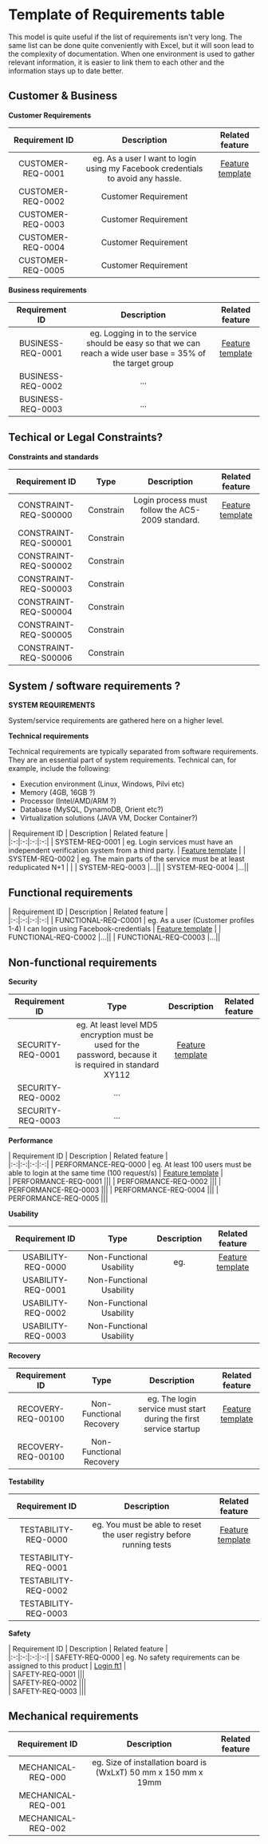 # Template of Requirements table


This model is quite useful if the list of requirements isn't very long. The same list can be done quite conveniently with Excel, but it will soon lead to the complexity of documentation.
When one environment is used to gather relevant information, it is easier to link them to each other and the information stays up to date better.


## Customer & Business

**Customer Requirements** 


| Requirement ID | Description | Related feature |								
|:-:|:-:|:-:|
| CUSTOMER-REQ-0001 | eg.  As a user I want to login using my Facebook credentials to avoid any hassle. | [Feature template](template-feature.md) | 
| CUSTOMER-REQ-0002 | Customer Requirement |||
| CUSTOMER-REQ-0003 | Customer Requirement |||
| CUSTOMER-REQ-0004 | Customer Requirement |||
| CUSTOMER-REQ-0005 | Customer Requirement |||


**Business requirements**

| Requirement ID | Description | Related feature |									
|:-:|:-:|:-:|
| BUSINESS-REQ-0001 | eg.  Logging in to the service should be easy so that we can reach a wide user base = 35% of the target group | [Feature template](template-feature.md) | 
| BUSINESS-REQ-0002 |...||
| BUSINESS-REQ-0003 |...||

## Techical or Legal Constraints?

**Constraints and standards**

| Requirement ID | Type | Description | Related feature |
|:-:|:-:|:-:|:-:|
| CONSTRAINT-REQ-S00000 | Constrain | Login process must follow the AC5-2009 standard.  | [Feature template](template-feature.md) |
| CONSTRAINT-REQ-S00001 | Constrain |||
| CONSTRAINT-REQ-S00002 | Constrain |||
| CONSTRAINT-REQ-S00003 | Constrain |||
| CONSTRAINT-REQ-S00004 | Constrain |||
| CONSTRAINT-REQ-S00005 | Constrain |||
| CONSTRAINT-REQ-S00006 | Constrain |||


## System / software requirements ?

**SYSTEM REQUIREMENTS**

System/service requirements are gathered here on a higher level.

**Technical requirements**

Technical requirements are typically separated from software requirements. They are an essential part of system requirements. Technical can, for example, include the following:


* Execution environment (Linux, Windows, Pilvi etc)
* Memory (4GB, 16GB ?)
* Processor (Intel/AMD/ARM ?)
* Database (MySQL, DynamoDB, Orient etc?)
* Virtualization solutions (JAVA VM, Docker Container?)
 

| Requirement ID | Description | Related feature |								
|:-:|:-:|:-:|:-:|
| SYSTEM-REQ-0001 | eg. Login services must have an independent verification system from a third party. | [Feature template](template-feature.md) |
| SYSTEM-REQ-0002 | eg.  The main parts of the service must be at least reduplicated N+1 | |
| SYSTEM-REQ-0003 |...||
| SYSTEM-REQ-0004 |...||


## Functional requirements

| Requirement ID | Description | Related feature |									
|:-:|:-:|:-:|:-:|
| FUNCTIONAL-REQ-C0001 | eg.  As a user (Customer profiles 1-4) I can login using Facebook-credentials | [Feature template](template-feature.md) |
| FUNCTIONAL-REQ-C0002 |...||
| FUNCTIONAL-REQ-C0003 |...||


## Non-functional requirements

**Security**

| Requirement ID | Type | Description | Related feature |									
|:-:|:-:|:-:|:-:|
| SECURITY-REQ-0001 | eg. At least level MD5 encryption must be used for the password, because it is required in standard XY112 | [Feature template](template-feature.md) |								
| SECURITY-REQ-0002 |...||
| SECURITY-REQ-0003 |...||


**Performance**

| Requirement ID | Description | Related feature |								
|:-:|:-:|:-:|:-:|
| PERFORMANCE-REQ-0000 | eg. At least 100 users must be able to login at the same time (100 request/s) | [Feature template](template-feature.md) |								
| PERFORMANCE-REQ-0001 |||
| PERFORMANCE-REQ-0002 |||
| PERFORMANCE-REQ-0003 |||
| PERFORMANCE-REQ-0004 |||
| PERFORMANCE-REQ-0005 |||


**Usability**

| Requirement ID | Type | Description | Related feature |							
|:-:|:-:|:-:|:-:|
| USABILITY-REQ-0000 | Non-Functional Usability | eg.  | [Feature template](template-feature.md) | |	
| USABILITY-REQ-0001 | Non-Functional Usability |||
| USABILITY-REQ-0002 | Non-Functional Usability |||
| USABILITY-REQ-0003 | Non-Functional Usability |||

**Recovery**

| Requirement ID | Type | Description | Related feature |									
|:-:|:-:|:-:|:-:|
| RECOVERY-REQ-00100 | Non-Functional Recovery | eg. The login service must start during the first service startup | [Feature template](template-feature.md)	 |							
| RECOVERY-REQ-00100 | Non-Functional Recovery |||							


**Testability**

| Requirement ID |  Description | Related feature |								
|:-:|:-:|:-:|
| TESTABILITY-REQ-0000 | eg. You must be able to reset the user registry before running tests | [Feature template](template-feature.md) |	
| TESTABILITY-REQ-0001 |||	
| TESTABILITY-REQ-0002 |||	
| TESTABILITY-REQ-0003 |||	



**Safety**

| Requirement ID |  Description | Related feature |								
|:-:|:-:|:-:|:-:|
| SAFETY-REQ-0000 | eg.  No safety requirements can be assigned to this product  | [Login ft1](ft1-ominaisuus.md)	|	
| SAFETY-REQ-0001 |||	
| SAFETY-REQ-0002 |||	
| SAFETY-REQ-0003 |||	


## Mechanical requirements

| Requirement ID | Description | Related feature |									
|:-:|:-:|:-:|
| MECHANICAL-REQ-000 | eg. Size of installation board is  (WxLxT) 50 mm x 150 mm x 19mm | | 	
| MECHANICAL-REQ-001 |  || 	
| MECHANICAL-REQ-002 |  || 	


